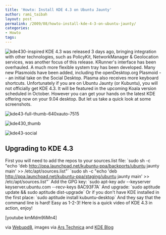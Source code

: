 ```yaml
---
title: 'Howto: Install KDE 4.3 on Ubuntu Jaunty'
author: rami_taibah
layout: post
permalink: /2009/08/howto-install-kde-4-3-on-ubuntu-jaunty/
categories:
- Howto
tags: 
---
```


![kde430-inspired](http://192.168.1.33/blog2/wp-content/uploads/2009/08/kde430-inspired.png)
KDE 4.3 was released 3 days ago, bringing integration with other technologies, such as PolicyKit, NetworkManager & Geolocation services, was another focus of this release. KRunner's interface has been overhauled. A much more flexible system tray has been developed. Many new Plasmoids have been added, including the openDesktop.org Plasmoid -- an initial take on the Social Desktop. Plasma also receives more keyboard shortcuts.
Unfortunately if you are on Ubuntu Jaunty (or Kubuntu), you will not officially get KDE 4.3\. It will be featured in the upcoming Koala version scheduled in October. However you can get your hands on the latest KDE offering now on your 9.04 desktop. But let us take a quick look at some screenshots.

![kde43-full-thumb-640xauto-7515](http://192.168.1.33/blog2/wp-content/uploads/2009/08/kde43-full-thumb-640xauto-7515.png)

![kde430_thumb](http://192.168.1.33/blog2/wp-content/uploads/2009/08/kde430_thumb.png)

![kde43-social](http://192.168.1.33/blog2/wp-content/uploads/2009/08/kde43-social.png)

## Upgrading to KDE 4.3
First you will need to add the repos to your sources.list file: 
\`sudo sh -c "echo 'deb http://ppa.launchpad.net/kubuntu-ppa/backports/ubuntu jaunty main' \>\> /etc/apt/sources.list"\` 
\`sudo sh -c "echo 'deb http://ppa.launchpad.net/kubuntu-ppa/staging/ubuntu jaunty main' \>\> /etc/apt/sources.list"\`
Add the GPG key: 
\`sudo apt-key adv --keyserver keyserver.ubuntu.com --recv-keys 8AC93F7A\`
And upgrade: 
\`sudo aptitude update && sudo aptitude dist-upgrade\`
Or if you don't have KDE installed in the first place:
\`sudo aptitude install kubuntu-desktop\`
And they say that the command line is hard! Easy as 1-2-3!
Here is a quick video of KDE 4.3 in action, enjoy!

[](http://192.168.1.33/blog2/wp-content/uploads/2009/08/kde43-social.png)\[youtube kmMdm9liMn4\]

via [Webupd8](http://webupd8.blogspot.com/2009/08/install-kde-43-in-ubuntu-jaunty-904.html), images via [Ars Technica](http://arstechnica.com/open-source/reviews/2009/08/hands-on-kde-43-delivers-a-social-desktop.ars) and [KDE Blog](http://dot.kde.org/2009/08/04/kde-430-released-caizen)
